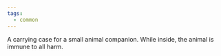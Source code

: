 ```yaml
---
tags:
  - common
---
```


A carrying case for a small animal companion. While inside, the animal is immune to all harm.